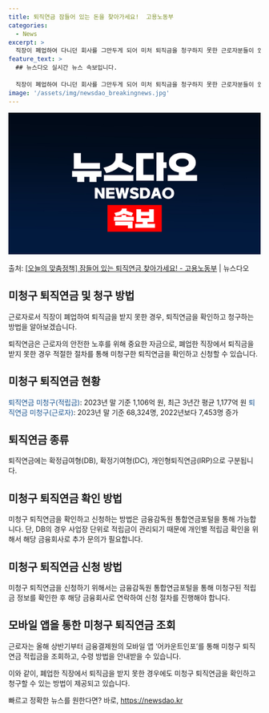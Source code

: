 ```yaml
---
title: 퇴직연금 잠들어 있는 돈을 찾아가세요!  고용노동부
categories:
  - News
excerpt: >
  직장이 폐업하여 다니던 회사를 그만두게 되어 미처 퇴직금을 청구하지 못한 근로자분들이 있으실 텐데요. 이 경…
feature_text: >
  ## 뉴스다오 실시간 뉴스 속보입니다.

  직장이 폐업하여 다니던 회사를 그만두게 되어 미처 퇴직금을 청구하지 못한 근로자분들이 있으실 텐데요. 이 경…
image: '/assets/img/newsdao_breakingnews.jpg'
---
```


![뉴스다오 속보](/assets/img/newsdao_breakingnews.jpg)

<p>출처: <a href="https://newsdao.kr/3374" rel="dofollow">[오늘의 맞춤정책] 잠들어 있는 퇴직연금 찾아가세요! - 고용노동부</a> | 뉴스다오</p>

<h2 data-ke-size="size26">미청구 퇴직연금 및 청구 방법</h2>
근로자로서 직장이 폐업하여 퇴직금을 받지 못한 경우, 퇴직연금을 확인하고 청구하는 방법을 알아보겠습니다.

<p data-ke-size="size16">퇴직연금은 근로자의 안전한 노후를 위해 중요한 자금으로, 폐업한 직장에서 퇴직금을 받지 못한 경우 적절한 절차를 통해 미청구한 퇴직연금을 확인하고 신청할 수 있습니다.</p>

<h2 data-ke-size="size24">미청구 퇴직연금 현황</h2>
<span style="color: #1a5490;">퇴직연금 미청구(적립금)</span>: 2023년 말 기준 1,106억 원, 최근 3년간 평균 1,177억 원  
<span style="color: #1a5490;">퇴직연금 미청구(근로자)</span>: 2023년 말 기준 68,324명, 2022년보다 7,453명 증가

<h2 data-ke-size="size24">퇴직연금 종류</h2>
퇴직연금에는 확정급여형(DB), 확정기여형(DC), 개인형퇴직연금(IRP)으로 구분됩니다.

<h2 data-ke-size="size24">미청구 퇴직연금 확인 방법</h2>
<p data-ke-size="size16">미청구 퇴직연금을 확인하고 신청하는 방법은 금융감독원 통합연금포털을 통해 가능합니다. 단, DB의 경우 사업장 단위로 적립금이 관리되기 때문에 개인별 적립금 확인을 위해서 해당 금융회사로 추가 문의가 필요합니다.</p>
  
<h2 data-ke-size="size24">미청구 퇴직연금 신청 방법</h2>
<p data-ke-size="size16">미청구 퇴직연금을 신청하기 위해서는 금융감독원 통합연금포털을 통해 미청구된 적립금 정보를 확인한 후 해당 금융회사로 연락하여 신청 절차를 진행해야 합니다.</p>

<h2 data-ke-size="size24">모바일 앱을 통한 미청구 퇴직연금 조회</h2>
<p data-ke-size="size16">근로자는 올해 상반기부터 금융결제원의 모바일 앱 ‘어카운트인포’를 통해 미청구 퇴직연금 적립금을 조회하고, 수령 방법을 안내받을 수 있습니다.</p>
  
이와 같이, 폐업한 직장에서 퇴직금을 받지 못한 경우에도 미청구 퇴직연금을 확인하고 청구할 수 있는 방법이 제공되고 있습니다. 

빠르고 정확한 뉴스를 원한다면? 바로, <a href="https://newsdao.kr" rel="dofollow">https://newsdao.kr</a>


